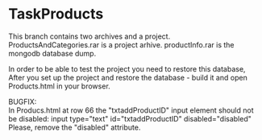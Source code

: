 # TaskProducts
This branch contains two archives and a project.
ProductsAndCategories.rar is a project arhive.
productInfo.rar is the mongodb database dump.

In order to be able to test the project you need to restore this database,
After you set up the project and restore the database -  build it and open Products.html in your browser.

BUGFIX:  
In Producs.html at row 66 the "txtaddProductID" input element should not be disabled: input type="text" id="txtaddProductID" disabled="disabled" 
Please, remove the "disabled" attribute.
